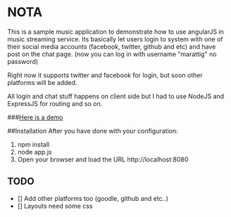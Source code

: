 NOTA
=======================

This is a sample music application to demonstrate how to use angularJS in music streaming service. Its basically let users login to system with one of their social media accounts (facebook, twitter, github and etc) and have post on the chat page. (now you can log in with username "marattig" no password)

Right now it supports twitter and facebook for login, but soon other platforms will be added.

All login and chat stuff happens on client side but I had to use NodeJS and ExpressJS for routing and so on.

###[Here is a demo](http://nota.maratgaip.com/#/user/marattig)

##Installation
After you have done with your configuration:

1. npm install
2. node app.js
3. Open your browser and load the URL http://localhost:8080



## TODO
-  [] Add other platforms too (goodle, github and etc..)
-  [] Layouts need some css
